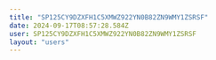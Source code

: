 ```yaml
---
title: "SP125CY9DZXFH1C5XMWZ922YN0B82ZN9WMY1ZSRSF"
date: 2024-09-17T08:57:28.584Z
user: SP125CY9DZXFH1C5XMWZ922YN0B82ZN9WMY1ZSRSF
layout: "users"
---
```

    